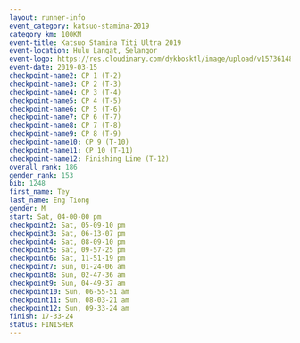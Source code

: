 ```yaml
--- 
layout: runner-info 
event_category: katsuo-stamina-2019 
category_km: 100KM 
event-title: Katsuo Stamina Titi Ultra 2019 
event-location: Hulu Langat, Selangor 
event-logo: https://res.cloudinary.com/dykbosktl/image/upload/v1573614825/Logo/Logo_p7ft6n.png 
event-date: 2019-03-15 
checkpoint-name2: CP 1 (T-2) 
checkpoint-name3: CP 2 (T-3) 
checkpoint-name4: CP 3 (T-4) 
checkpoint-name5: CP 4 (T-5) 
checkpoint-name6: CP 5 (T-6) 
checkpoint-name7: CP 6 (T-7) 
checkpoint-name8: CP 7 (T-8) 
checkpoint-name9: CP 8 (T-9) 
checkpoint-name10: CP 9 (T-10) 
checkpoint-name11: CP 10 (T-11) 
checkpoint-name12: Finishing Line (T-12) 
overall_rank: 186
gender_rank: 153
bib: 1248
first_name: Tey
last_name: Eng Tiong
gender: M
start: Sat, 04-00-00 pm
checkpoint2: Sat, 05-09-10 pm
checkpoint3: Sat, 06-13-07 pm
checkpoint4: Sat, 08-09-10 pm
checkpoint5: Sat, 09-57-25 pm
checkpoint6: Sat, 11-51-19 pm
checkpoint7: Sun, 01-24-06 am
checkpoint8: Sun, 02-47-36 am
checkpoint9: Sun, 04-49-37 am
checkpoint10: Sun, 06-55-51 am
checkpoint11: Sun, 08-03-21 am
checkpoint12: Sun, 09-33-24 am
finish: 17-33-24
status: FINISHER
--- 
```


